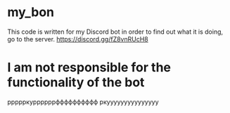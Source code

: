 # my_bon

This code is written for my Discord bot in order to find out what it is doing, go to the server. https://discord.gg/fZ8vnRUcH8

# I am not responsible for the functionality of the bot
ррррркуррррррфффффффффф
ркууууууууууууууу
